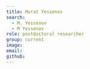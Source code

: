 ```yaml
---
title: Murat Yessenov
search:
  - M. Yessenov
  - M Yessenov
role: postdoctoral researcher
group: current
image: 
email:
github: 
---
```

 
